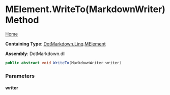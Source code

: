 <a name="_top"></a>

# MElement\.WriteTo\(MarkdownWriter\) Method

[Home](../../../../README.md#_top)

**Containing Type**: [DotMarkdown.Linq](../../README.md#_top)\.[MElement](../README.md#_top)

**Assembly**: DotMarkdown\.dll

```csharp
public abstract void WriteTo(MarkdownWriter writer)
```

### Parameters

#### writer


